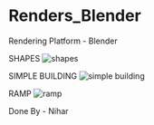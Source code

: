 # Renders_Blender

Rendering Platform - Blender

SHAPES
![shapes](https://user-images.githubusercontent.com/76566519/209767668-682c4ab1-5215-432b-8af5-73401ddf454b.png)

SIMPLE BUILDING
![simple building](https://user-images.githubusercontent.com/76566519/209763907-50227d57-967d-46bd-9823-691108e54595.png)

RAMP
![ramp](https://user-images.githubusercontent.com/76566519/209767702-469a6e11-bf31-4f9d-9dbe-686e8e65b46e.png)


Done By - Nihar
